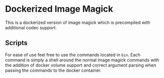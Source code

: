 # Dockerized Image Magick

This is a dockerized version of image magick which is precompiled with additional codec support.

## Scripts

For ease of use feel free to use the commands located in `bin`. Each command is simply a shell around the normal image magick commands with the addition of docker volume support and correct argument parsing when passing the commands to the docker container.
